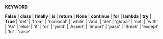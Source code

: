 **KEYWORD**

**False** | **class** | **finally** | **is** | **return** |
**None** | **continue** | **for** | **lambda** | **try** |
**True** | 'def' | 'from' | 'nonlocal' | 'while' |
'And' | 'del' | 'global' | 'not' | 'with' |
'As' | 'else' | 'if' | 'or' | 'yield' |
'Assert' | 'import' | 'pass' | 'Break' | 'except' |
'In' | 'raise'
